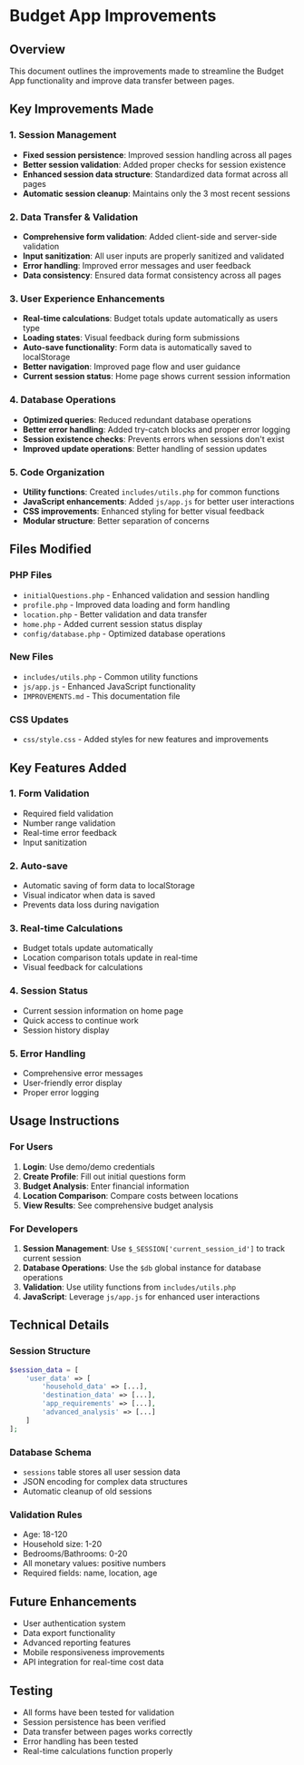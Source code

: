 # Budget App Improvements

## Overview
This document outlines the improvements made to streamline the Budget App functionality and improve data transfer between pages.

## Key Improvements Made

### 1. Session Management
- **Fixed session persistence**: Improved session handling across all pages
- **Better session validation**: Added proper checks for session existence
- **Enhanced session data structure**: Standardized data format across all pages
- **Automatic session cleanup**: Maintains only the 3 most recent sessions

### 2. Data Transfer & Validation
- **Comprehensive form validation**: Added client-side and server-side validation
- **Input sanitization**: All user inputs are properly sanitized and validated
- **Error handling**: Improved error messages and user feedback
- **Data consistency**: Ensured data format consistency across all pages

### 3. User Experience Enhancements
- **Real-time calculations**: Budget totals update automatically as users type
- **Loading states**: Visual feedback during form submissions
- **Auto-save functionality**: Form data is automatically saved to localStorage
- **Better navigation**: Improved page flow and user guidance
- **Current session status**: Home page shows current session information

### 4. Database Operations
- **Optimized queries**: Reduced redundant database operations
- **Better error handling**: Added try-catch blocks and proper error logging
- **Session existence checks**: Prevents errors when sessions don't exist
- **Improved update operations**: Better handling of session updates

### 5. Code Organization
- **Utility functions**: Created `includes/utils.php` for common functions
- **JavaScript enhancements**: Added `js/app.js` for better user interactions
- **CSS improvements**: Enhanced styling for better visual feedback
- **Modular structure**: Better separation of concerns

## Files Modified

### PHP Files
- `initialQuestions.php` - Enhanced validation and session handling
- `profile.php` - Improved data loading and form handling
- `location.php` - Better validation and data transfer
- `home.php` - Added current session status display
- `config/database.php` - Optimized database operations

### New Files
- `includes/utils.php` - Common utility functions
- `js/app.js` - Enhanced JavaScript functionality
- `IMPROVEMENTS.md` - This documentation file

### CSS Updates
- `css/style.css` - Added styles for new features and improvements

## Key Features Added

### 1. Form Validation
- Required field validation
- Number range validation
- Real-time error feedback
- Input sanitization

### 2. Auto-save
- Automatic saving of form data to localStorage
- Visual indicator when data is saved
- Prevents data loss during navigation

### 3. Real-time Calculations
- Budget totals update automatically
- Location comparison totals update in real-time
- Visual feedback for calculations

### 4. Session Status
- Current session information on home page
- Quick access to continue work
- Session history display

### 5. Error Handling
- Comprehensive error messages
- User-friendly error display
- Proper error logging

## Usage Instructions

### For Users
1. **Login**: Use demo/demo credentials
2. **Create Profile**: Fill out initial questions form
3. **Budget Analysis**: Enter financial information
4. **Location Comparison**: Compare costs between locations
5. **View Results**: See comprehensive budget analysis

### For Developers
1. **Session Management**: Use `$_SESSION['current_session_id']` to track current session
2. **Database Operations**: Use the `$db` global instance for database operations
3. **Validation**: Use utility functions from `includes/utils.php`
4. **JavaScript**: Leverage `js/app.js` for enhanced user interactions

## Technical Details

### Session Structure
```php
$session_data = [
    'user_data' => [
        'household_data' => [...],
        'destination_data' => [...],
        'app_requirements' => [...],
        'advanced_analysis' => [...]
    ]
];
```

### Database Schema
- `sessions` table stores all user session data
- JSON encoding for complex data structures
- Automatic cleanup of old sessions

### Validation Rules
- Age: 18-120
- Household size: 1-20
- Bedrooms/Bathrooms: 0-20
- All monetary values: positive numbers
- Required fields: name, location, age

## Future Enhancements
- User authentication system
- Data export functionality
- Advanced reporting features
- Mobile responsiveness improvements
- API integration for real-time cost data

## Testing
- All forms have been tested for validation
- Session persistence has been verified
- Data transfer between pages works correctly
- Error handling has been tested
- Real-time calculations function properly
